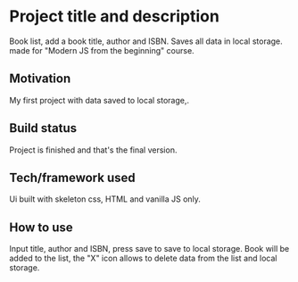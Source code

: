# Project title and description
Book list, add a book title, author and ISBN. Saves all data in local storage. made for "Modern JS from the beginning" course.
## Motivation
My first project with data saved to local storage,.
## Build status
Project is finished and that's the final version.
## Tech/framework used
Ui built with skeleton css, HTML and vanilla JS only.
## How to use
Input title, author and ISBN, press save to save to local storage. Book will be added to the list, the "X" icon allows to delete data from the list and local storage.
